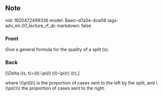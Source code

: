 ## Note
nid: 1620472499336
model: Basic-d7a3e-4ce08
tags: adv_ml::07_lecture_rf_dc
markdown: false

### Front
Give a general formula for the quality of a split \(s\).

### Back
\[\Delta i(s, t)=i(t)-\pi(l) i(l)-\pi(r) i(r),\]
<div>
  where \(\pi(l)\) is the proportion of cases sent to the left by
  the split, and \(\pi(r)\) the proportion of cases sent to the
  right.
</div>
